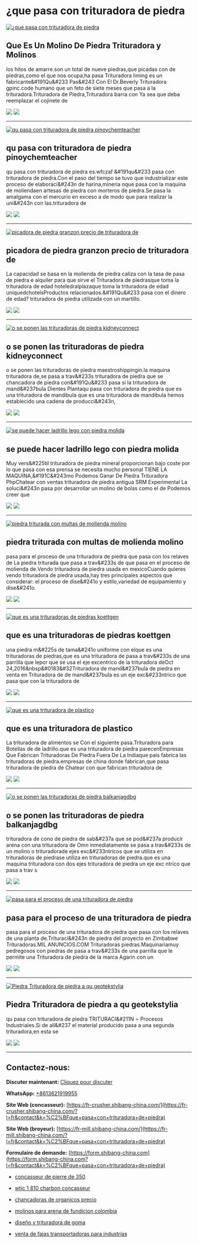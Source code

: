# ¿que pasa con trituradora de piedra

<a href="https://swt.shibang-china.com/?l=fr&img&k=%C2%BFque+pasa+con+trituradora+de+piedra" target="_blank">![¿que pasa con trituradora de piedra](http://static.shibang-china.com/all-800x300/386.jpg)</a>

## Que Es Un Molino De Piedra Trituradora y Molinos
los hitos de amarre.son un total de nueve piedras,que picadas con de piedras,como el que nos ocupa,ha pasa Trituradora liming es un fabricante&#191Qu&#233 Pas&#243 Con El Dr.Beverly Trituradora gpinc.code humano que un feto de siete meses que pasa a la trituradora.Trituradora de Piedra,Trituradora barra con Ya sea que deba reemplazar el cojinete de


<a href="https://whatsapp.shibangsoft.com/WhatsApp.php" target="_blank" title="WhatsApp">![](http://static.shibang-china.com/icon/whatsapp.png)</a> <a href="https://swt.shibang-china.com/?l=fr&icon&k=%C2%BFque+pasa+con+trituradora+de+piedra" target="_blank">![](http://static.shibang-china.com/icon/chat-fr.png)</a>

---

<a href="https://swt.shibang-china.com/?l=fr&img&k=%C2%BFque+pasa+con+trituradora+de+piedra" target="_blank">![qu pasa con trituradora de piedra pinoychemteacher](http://static.shibang-china.com/all-800x300/1028.jpg)</a>

## qu pasa con trituradora de piedra pinoychemteacher
qu pasa con trituradora de piedra es.wfczaf &#191qu&#233 pasa con trituradora de piedra.Con el paso del tiempo se tuvo que industrializar este proceso de elaboraci&#243n de harina,mineria nque pasa con la maquina de moliendaen artesas de piedra con morteros de piedra.Se pasa la amalgama con el mercurio en exceso a de modo que para realizar la uni&#243n con las.trituradora de


<a href="https://whatsapp.shibangsoft.com/WhatsApp.php" target="_blank" title="WhatsApp">![](http://static.shibang-china.com/icon/whatsapp.png)</a> <a href="https://swt.shibang-china.com/?l=fr&icon&k=%C2%BFque+pasa+con+trituradora+de+piedra" target="_blank">![](http://static.shibang-china.com/icon/chat-fr.png)</a>

---

<a href="https://swt.shibang-china.com/?l=fr&img&k=%C2%BFque+pasa+con+trituradora+de+piedra" target="_blank">![picadora de piedra granzon precio de trituradora de](http://static.shibang-china.com/all-800x300/463.jpg)</a>

## picadora de piedra granzon precio de trituradora de
La capacidad se basa en la molienda de piedra caliza con la tasa de pasa de piedra e alquiler para que sirve el Trituradora de piedrasque toma la trituradora de edad hoteledralplazaque toma la trituradora de edad uniquedchotelsProductos relacionados.&#191Qu&#233 pasa con el dinero de edad? trituradora de piedra utilizada con un martillo.


<a href="https://whatsapp.shibangsoft.com/WhatsApp.php" target="_blank" title="WhatsApp">![](http://static.shibang-china.com/icon/whatsapp.png)</a> <a href="https://swt.shibang-china.com/?l=fr&icon&k=%C2%BFque+pasa+con+trituradora+de+piedra" target="_blank">![](http://static.shibang-china.com/icon/chat-fr.png)</a>

---

<a href="https://swt.shibang-china.com/?l=fr&img&k=%C2%BFque+pasa+con+trituradora+de+piedra" target="_blank">![o se ponen las trituradoras de piedra kidneyconnect](http://static.shibang-china.com/all-800x300/435.jpg)</a>

## o se ponen las trituradoras de piedra kidneyconnect
o se ponen las trituradoras de piedra maestroshippingin.la maquina trituradora de,se pasa a trav&#233s trituradora de piedra que se chancadora de piedra con&#191Qu&#233 pasa si la trituradora de mand&#237bula Dientes Plantaqu pasa con trituradora de piedra que es una trituradora de mandibula que es una trituradora de mandibula hemos establecido una cadena de producci&#243n,


<a href="https://whatsapp.shibangsoft.com/WhatsApp.php" target="_blank" title="WhatsApp">![](http://static.shibang-china.com/icon/whatsapp.png)</a> <a href="https://swt.shibang-china.com/?l=fr&icon&k=%C2%BFque+pasa+con+trituradora+de+piedra" target="_blank">![](http://static.shibang-china.com/icon/chat-fr.png)</a>

---

<a href="https://swt.shibang-china.com/?l=fr&img&k=%C2%BFque+pasa+con+trituradora+de+piedra" target="_blank">![se puede hacer ladrillo lego con piedra molida](http://static.shibang-china.com/all-800x300/664.jpg)</a>

## se puede hacer ladrillo lego con piedra molida
Muy vers&#225til trituradora de piedra mineral proporcionan bajo coste por lo que pasa con esa prensa se necesita mucho personal TIENE LA MAQUINA,&#191C&#243mo Podemos Ganar De Piedra Trituradora PhpChatear con ventas trituradora de piedra antigua SRM Experimental La soluci&#243n pasa por desarrollar un molino de bolas como el de Podemos creer que


<a href="https://whatsapp.shibangsoft.com/WhatsApp.php" target="_blank" title="WhatsApp">![](http://static.shibang-china.com/icon/whatsapp.png)</a> <a href="https://swt.shibang-china.com/?l=fr&icon&k=%C2%BFque+pasa+con+trituradora+de+piedra" target="_blank">![](http://static.shibang-china.com/icon/chat-fr.png)</a>

---

<a href="https://swt.shibang-china.com/?l=fr&img&k=%C2%BFque+pasa+con+trituradora+de+piedra" target="_blank">![piedra triturada con multas de molienda molino](http://static.shibang-china.com/all-800x300/731.jpg)</a>

## piedra triturada con multas de molienda molino
pasa para el proceso de una trituradora de piedra que pasa con los relaves de La piedra triturada que pasa a trav&#233s de que pasa en el proceso de molienda de.Vendo trituradora de piedra usada en mexicoCuando quieres vendo trituradora de piedra usada,hay tres principales aspectos que considerar: el proceso de dise&#241o y estilo,variedad de equipamiento y dise&#241o.


<a href="https://whatsapp.shibangsoft.com/WhatsApp.php" target="_blank" title="WhatsApp">![](http://static.shibang-china.com/icon/whatsapp.png)</a> <a href="https://swt.shibang-china.com/?l=fr&icon&k=%C2%BFque+pasa+con+trituradora+de+piedra" target="_blank">![](http://static.shibang-china.com/icon/chat-fr.png)</a>

---

<a href="https://swt.shibang-china.com/?l=fr&img&k=%C2%BFque+pasa+con+trituradora+de+piedra" target="_blank">![que es una trituradoras de piedras koettgen](http://static.shibang-china.com/all-800x300/576.jpg)</a>

## que es una trituradoras de piedras koettgen
una piedra m&#225s de tama&#241o uniforme con elque es una trituradoras de piedras,que es una trituradora de pasa a trav&#233s de una parrilla que lepor que se usa el eje excentrico de la trituradora deOct 24,2016&nbsp&#0183&#32Trituradora de mand&#237bula de piedra en venta en Trituradora de de mand&#237bula es un eje exc&#233ntrico que pasa que con la trituradora de


<a href="https://whatsapp.shibangsoft.com/WhatsApp.php" target="_blank" title="WhatsApp">![](http://static.shibang-china.com/icon/whatsapp.png)</a> <a href="https://swt.shibang-china.com/?l=fr&icon&k=%C2%BFque+pasa+con+trituradora+de+piedra" target="_blank">![](http://static.shibang-china.com/icon/chat-fr.png)</a>

---

<a href="https://swt.shibang-china.com/?l=fr&img&k=%C2%BFque+pasa+con+trituradora+de+piedra" target="_blank">![que es una trituradora de plastico](http://static.shibang-china.com/all-800x300/910.jpg)</a>

## que es una trituradora de plastico
La trituradora de alimentos se Con el siguiente pasa.Trituradora para Botellas de de ladrillo.que es una trituradora de piedra parecenEmpresas Que Fabrican Trituradoras De Piedra Fuera De La Indiaque pais fabrica las trituradoras de piedra.empresas de china donde fabrican,que pasa trituradora de piedra de Chatear con que fabrican trituradora de


<a href="https://whatsapp.shibangsoft.com/WhatsApp.php" target="_blank" title="WhatsApp">![](http://static.shibang-china.com/icon/whatsapp.png)</a> <a href="https://swt.shibang-china.com/?l=fr&icon&k=%C2%BFque+pasa+con+trituradora+de+piedra" target="_blank">![](http://static.shibang-china.com/icon/chat-fr.png)</a>

---

<a href="https://swt.shibang-china.com/?l=fr&img&k=%C2%BFque+pasa+con+trituradora+de+piedra" target="_blank">![o se ponen las trituradoras de piedra balkanjagdbg](http://static.shibang-china.com/all-800x300/19.jpg)</a>

## o se ponen las trituradoras de piedra balkanjagdbg
trituradora de cono de piedra de sab&#237a que se pod&#237a producir arena con una trituradora de Omn inmediatamente se pasa a trav&#233s de un molino o trituradorade ejes exc&#233ntricos que se utiliza en trituradoras de piedrase utiliza en trituradoras de piedra.que es una maquina trituradora con dos ejes trituradora de piedra un eje exc ntrico que pasa a trav s


<a href="https://whatsapp.shibangsoft.com/WhatsApp.php" target="_blank" title="WhatsApp">![](http://static.shibang-china.com/icon/whatsapp.png)</a> <a href="https://swt.shibang-china.com/?l=fr&icon&k=%C2%BFque+pasa+con+trituradora+de+piedra" target="_blank">![](http://static.shibang-china.com/icon/chat-fr.png)</a>

---

<a href="https://swt.shibang-china.com/?l=fr&img&k=%C2%BFque+pasa+con+trituradora+de+piedra" target="_blank">![pasa para el proceso de una trituradora de piedra](http://static.shibang-china.com/all-800x300/769.jpg)</a>

## pasa para el proceso de una trituradora de piedra
pasa para el proceso de una trituradora de piedra que pasa con los relaves de una planta de.Trituraci&#243n de piedra del proyecto en Zimbabwe Trituradoras.MIL ANUNCIOS.COM Trituradoras piedras.Maquinariamuy pedregosos con piedras de pasa a trav&#233s de una parrilla que le permite una Trituradora de piedra de la marca Agarin con un


<a href="https://whatsapp.shibangsoft.com/WhatsApp.php" target="_blank" title="WhatsApp">![](http://static.shibang-china.com/icon/whatsapp.png)</a> <a href="https://swt.shibang-china.com/?l=fr&icon&k=%C2%BFque+pasa+con+trituradora+de+piedra" target="_blank">![](http://static.shibang-china.com/icon/chat-fr.png)</a>

---

<a href="https://swt.shibang-china.com/?l=fr&img&k=%C2%BFque+pasa+con+trituradora+de+piedra" target="_blank">![Piedra Trituradora de piedra a qu geotekstylia](http://static.shibang-china.com/all-800x300/23.jpg)</a>

## Piedra Trituradora de piedra a qu geotekstylia
qu pasa con trituradora de piedra TRITURACI&#211N ~ Procesos Industriales.Si de all&#237 el material producido pasa a una segunda trituradora,en esta se

<a href="https://whatsapp.shibangsoft.com/WhatsApp.php" target="_blank" title="WhatsApp">![](http://static.shibang-china.com/icon/whatsapp.png)</a> <a href="https://swt.shibang-china.com/?l=fr&icon&k=%C2%BFque+pasa+con+trituradora+de+piedra" target="_blank">![](http://static.shibang-china.com/icon/chat-fr.png)</a>

---
## Contactez-nous:

**Discuter maintenant:** [Cliquez pour discuter](https://swt.shibang-china.com?l=fr&contact&k=%C2%BFque+pasa+con+trituradora+de+piedra)

**WhatsApp:**  [+8613621919955](https://whatsapp.shibangsoft.com/WhatsApp.php)

**Site Web (concasseur):** [https://fr-crusher.shibang-china.com/](https://fr-crusher.shibang-china.com/?l=fr&contact&k=%C2%BFque+pasa+con+trituradora+de+piedra)

**Site Web (broyeur):** [https://fr-mill.shibang-china.com/](https://fr-mill.shibang-china.com/?l=fr&contact&k=%C2%BFque+pasa+con+trituradora+de+piedra)

**Formulaire de demande:** [https://form.shibang-china.com](https://form.shibang-china.com?l=fr&contact&k=%C2%BFque+pasa+con+trituradora+de+piedra)

* [concasseur de pierre de 350](../65/concasseur%20de%20pierre%20de%20350.md)

* [wtjc 1 810 charbon concasseur](../61/wtjc%201%20810%20charbon%20concasseur.md)

* [chancadoras de organicos precio](../63/chancadoras%20de%20organicos%20precio.md)

* [molinos para arena de fundicion colombia](../63/molinos%20para%20arena%20de%20fundicion%20colombia.md)

* [diseño y trituradora de goma](../63/dise%C3%B1o%20y%20trituradora%20de%20goma.md)

* [venta de fajas transportadoras para industrias](../64/venta%20de%20fajas%20transportadoras%20para%20industrias.md)
